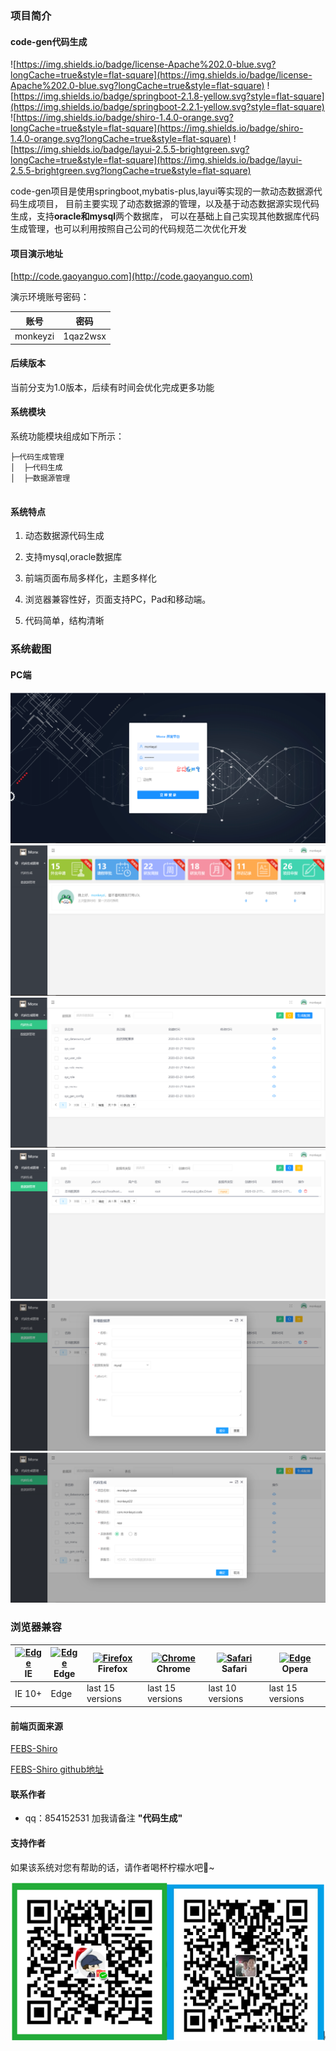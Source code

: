 ### 项目简介
#### code-gen代码生成
![https://img.shields.io/badge/license-Apache%202.0-blue.svg?longCache=true&style=flat-square](https://img.shields.io/badge/license-Apache%202.0-blue.svg?longCache=true&style=flat-square)
![https://img.shields.io/badge/springboot-2.1.8-yellow.svg?style=flat-square](https://img.shields.io/badge/springboot-2.2.1-yellow.svg?style=flat-square)
![https://img.shields.io/badge/shiro-1.4.0-orange.svg?longCache=true&style=flat-square](https://img.shields.io/badge/shiro-1.4.0-orange.svg?longCache=true&style=flat-square)
![https://img.shields.io/badge/layui-2.5.5-brightgreen.svg?longCache=true&style=flat-square](https://img.shields.io/badge/layui-2.5.5-brightgreen.svg?longCache=true&style=flat-square)

code-gen项目是使用springboot,mybatis-plus,layui等实现的一款动态数据源代码生成项目，
目前主要实现了动态数据源的管理，以及基于动态数据源实现代码生成，支持**oracle和mysql**两个数据库，
可以在基础上自己实现其他数据库代码生成管理，也可以利用按照自己公司的代码规范二次优化开发

####  项目演示地址

[http://code.gaoyanguo.com](http://code.gaoyanguo.com)

演示环境账号密码：

 账号 | 密码
 ---|---
 monkeyzi | 1qaz2wsx 



#### 后续版本
当前分支为1.0版本，后续有时间会优化完成更多功能

#### 系统模块
系统功能模块组成如下所示：
```
├─代码生成管理
│  ├─代码生成
│  ├─数据源管理


```
#### 系统特点

1. 动态数据源代码生成

2. 支持mysql,oracle数据库

3. 前端页面布局多样化，主题多样化

4. 浏览器兼容性好，页面支持PC，Pad和移动端。

5. 代码简单，结构清晰



### 系统截图

#### PC端
![screenshot](screenshot/login.png)
![screenshot](screenshot/index.png)
![screenshot](screenshot/code-gen.png)
![screenshot](screenshot/ds.png)
![screenshot](screenshot/add-ds.png)
![screenshot](screenshot/down-code.png)

### 浏览器兼容
|[<img src="https://raw.github.com/alrra/browser-logos/master/src/archive/internet-explorer_9-11/internet-explorer_9-11_48x48.png" alt="Edge" width="24px" height="24px" />](http://godban.github.io/browsers-support-badges/)</br>IE| [<img src="https://raw.githubusercontent.com/alrra/browser-logos/master/src/edge/edge_48x48.png" alt="Edge" width="24px" height="24px" />](http://godban.github.io/browsers-support-badges/)</br>Edge | [<img src="https://raw.githubusercontent.com/alrra/browser-logos/master/src/firefox/firefox_48x48.png" alt="Firefox" width="24px" height="24px" />](http://godban.github.io/browsers-support-badges/)</br>Firefox | [<img src="https://raw.githubusercontent.com/alrra/browser-logos/master/src/chrome/chrome_48x48.png" alt="Chrome" width="24px" height="24px" />](http://godban.github.io/browsers-support-badges/)</br>Chrome | [<img src="https://raw.githubusercontent.com/alrra/browser-logos/master/src/safari/safari_48x48.png" alt="Safari" width="24px" height="24px" />](http://godban.github.io/browsers-support-badges/)</br>Safari |[<img src="https://raw.github.com/alrra/browser-logos/master/src/opera/opera_48x48.png" alt="Edge" width="24px" height="24px" />](http://godban.github.io/browsers-support-badges/)</br>Opera
| --------- | --------- | --------- | --------- | --------- |--------- |
|IE 10+| Edge| last 15 versions| last 15 versions| last 10 versions| last 15 versions

#### 前端页面来源

<a href="https://github.com/wuyouzhuguli/FEBS-Shiro">FEBS-Shiro</a>

<a href="https://github.com/wuyouzhuguli/FEBS-Shiro">FEBS-Shiro github地址</a>

#### 联系作者
- qq：854152531 加我请备注 **"代码生成"**
#### 支持作者
如果该系统对您有帮助的话，请作者喝杯柠檬水吧🍺~

![screenshot](screenshot/zf.png)


